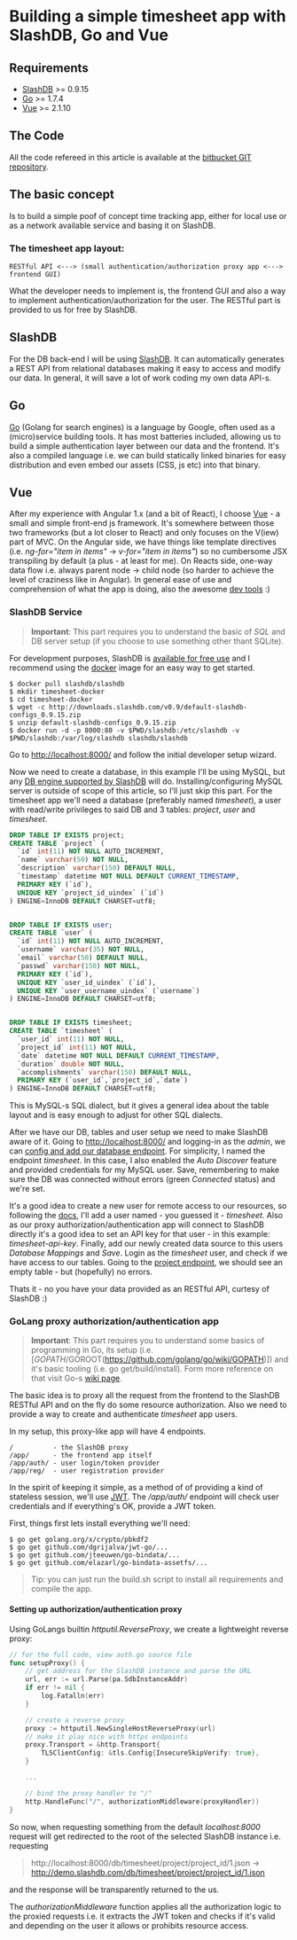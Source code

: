 # Building a simple timesheet app with SlashDB, Go and Vue

## Requirements
* [SlashDB](https://www.slashdb.com/) >= 0.9.15
* [Go](https://golang.org/dl/) >= 1.7.4
* [Vue](https://vuejs.org/v2/guide/installation.html) >= 2.1.10

## The Code
All the code refereed in this article is available at the [bitbucket GIT repository](https://bitbucket.org/slashdb/timesheet/src).

## The basic concept
Is to build a simple poof of concept time tracking app, either for local use or as a network 
available service and basing it on SlashDB.

### The timesheet app layout:
```
RESTful API <---> (small authentication/authorization proxy app <---> frontend GUI)
```
What the developer needs to implement is, the frontend GUI 
and also a way to implement authentication/authorization for the user.
The RESTful part is provided to us for free by SlashDB.

## SlashDB
For the DB back-end I will be using [SlashDB](https://www.slashdb.com/). 
It can automatically generates a REST API from relational databases making it easy to access and modify our data. 
In general, it will save a lot of work coding my own data API-s.

## Go
[Go](https://golang.org/) (Golang for search engines) is a language by Google, often used as a (micro)service building tools. 
It has most batteries included, allowing us to build a simple authentication layer between our data and the frontend. 
It's also a compiled language i.e. we can build statically linked binaries for easy distribution and even embed our assets (CSS, js etc) 
into that binary.

## Vue
After my experience with Angular 1.x (and a bit of React), 
I choose [Vue](https://vuejs.org/) - a small and simple front-end js framework. 
It's somewhere between those two frameworks (but a lot closer to React) and 
only focuses on the V(iew) part of MVC. 
On the Angular side, we have things like template directives (i.e. *ng-for="item in items"* -> *v-for="item in items"*) 
so no cumbersome JSX transpiling by default (a plus - at least for me). 
On Reacts side, one-way data flow i.e. always parent node -> child node (so harder to achieve the level of craziness like in Angular). 
In general ease of use and comprehension of what the app is doing, also the awesome [dev tools](https://github.com/vuejs/vue-devtools) :)

### SlashDB Service

> **Important**: This part requires you to understand the basic of *SQL* and DB server setup 
(if you choose to use something other thant SQLite).

For development purposes, SlashDB is [available for free use](https://www.slashdb.com/download/) 
and I recommend using the [docker](https://docs.slashdb.com/user-guide/docker.html) image for an easy way to get started.

```
$ docker pull slashdb/slashdb
$ mkdir timesheet-docker
$ cd timesheet-docker
$ wget -c http://downloads.slashdb.com/v0.9/default-slashdb-configs_0.9.15.zip
$ unzip default-slashdb-configs_0.9.15.zip
$ docker run -d -p 8000:80 -v $PWD/slashdb:/etc/slashdb -v $PWD/slashdb:/var/log/slashdb slashdb/slashdb
```

Go to [http://localhost:8000/](http://localhost:8000/) and follow the initial developer setup wizard.

Now we need to create a database, in this example I'll be using MySQL, but any [DB engine supported by SlashDB](https://www.slashdb.com/pricing/) will do. 
Installing/configuring MySQL server is outside of scope of this article, so I'll just skip this part. 
For the timesheet app we'll need a database (preferably named *timesheet*), 
a user with read/write privileges to said DB and 3 tables: *project*, *user* and *timesheet*.

```sql
DROP TABLE IF EXISTS project;
CREATE TABLE `project` (
  `id` int(11) NOT NULL AUTO_INCREMENT,
  `name` varchar(50) NOT NULL,
  `description` varchar(150) DEFAULT NULL,
  `timestamp` datetime NOT NULL DEFAULT CURRENT_TIMESTAMP,
  PRIMARY KEY (`id`),
  UNIQUE KEY `project_id_uindex` (`id`)
) ENGINE=InnoDB DEFAULT CHARSET=utf8;


DROP TABLE IF EXISTS user;
CREATE TABLE `user` (
  `id` int(11) NOT NULL AUTO_INCREMENT,
  `username` varchar(35) NOT NULL,
  `email` varchar(50) DEFAULT NULL,
  `passwd` varchar(150) NOT NULL,
  PRIMARY KEY (`id`),
  UNIQUE KEY `user_id_uindex` (`id`),
  UNIQUE KEY `user_username_uindex` (`username`)
) ENGINE=InnoDB DEFAULT CHARSET=utf8;


DROP TABLE IF EXISTS timesheet;
CREATE TABLE `timesheet` (
  `user_id` int(11) NOT NULL,
  `project_id` int(11) NOT NULL,
  `date` datetime NOT NULL DEFAULT CURRENT_TIMESTAMP,
  `duration` double NOT NULL,
  `accomplishments` varchar(150) DEFAULT NULL,
  PRIMARY KEY (`user_id`,`project_id`,`date`)
) ENGINE=InnoDB DEFAULT CHARSET=utf8;
```

This is MySQL-s SQL dialect, but it gives a general idea about the table layout 
and is easy enough to adjust for other SQL dialects.

After we have our DB, tables and user setup we need to make SlashDB aware of it.
Going to [http://localhost:8000/](http://localhost:8000/) and logging-in as the *admin*,
we can [config and add our database endpoint](https://docs.slashdb.com/user-guide/config-databases.html).
For simplicity, I named the endpoint *timesheet*.
In this case, I also enabled the *Auto Discover* feature and provided credentials for my MySQL user.
Save, remembering to make sure the DB was connected without errors (green *Connected* status) and we're set.

It's a good idea to create a new user for remote access to our resources, 
so following the [docs](https://docs.slashdb.com/user-guide/config-users.html),
I'll add a user named - you guessed it - *timesheet*. 
Also as our proxy authorization/authentication app will connect to SlashDB directly it's a good idea 
to set an API key for that user - in this example: *timesheet-api-key*.
Finally, add our newly created data source to this users *Database Mappings* and *Save*. 
Login as the *timesheet* user, and check if we have access to our tables.
Going to the [project endpoint](http://localhost:8000/db/timesheet/project.html), 
we should see an empty table - but (hopefully) no errors.

Thats it - no you have your data provided as an RESTful API, curtesy of SlashDB :)

### GoLang proxy authorization/authentication app

> **Important**: This part requires you to understand some basics of programming in Go, 
its setup (i.e. [$GOPATH/$GOROOT(https://github.com/golang/go/wiki/GOPATH)]) 
and it's basic tooling (i.e. go get/build/install). Form more reference on that visit Go-s 
[wiki page](https://github.com/golang/).

The basic idea is to proxy all the request from the frontend to the SlashDB RESTful API 
and on the fly do some resource authorization. 
Also we need to provide a way to create and authenticate *timesheet* app users.

In my setup, this proxy-like app will have 4 endpoints.
```
/          - the SlashDB proxy
/app/      - the frontend app itself
/app/auth/ - user login/token provider
/app/reg/  - user registration provider
```

In the spirit of keeping it simple, as a method of of providing a kind of stateless session, we'll use [JWT](https://jwt.io/).
The */app/auth/* endpoint will check user credentials and if everything's OK, provide a JWT token.

First, things first lets install everything we'll need:
```
$ go get golang.org/x/crypto/pbkdf2
$ go get github.com/dgrijalva/jwt-go/...
$ go get github.com/jteeuwen/go-bindata/...
$ go get github.com/elazarl/go-bindata-assetfs/...
```

> Tip: you can just run the build.sh script to install all requirements and compile the app.

#### Setting up authorization/authentication proxy

Using GoLangs builtin *httputil.ReverseProxy*, we create a lightweight reverse proxy:

```go
// for the full code, view auth.go source file
func setupProxy() {
	// get address for the SlashDB instance and parse the URL
	url, err := url.Parse(pa.SdbInstanceAddr)
	if err != nil {
		log.Fatalln(err)
	}

	// create a reverse proxy
	proxy := httputil.NewSingleHostReverseProxy(url)
	// make it play nice with https endpoints
	proxy.Transport = &http.Transport{
		TLSClientConfig: &tls.Config{InsecureSkipVerify: true},
	}

	...

	// bind the proxy handler to "/"
	http.HandleFunc("/", authorizationMiddleware(proxyHandler))
}
```

So now, when requesting something from the default *localhost:8000* 
request will get redirected to the root of the selected SlashDB instance 
i.e. requesting 
> http://localhost:8000/db/timesheet/project/project_id/1.json -> http://demo.slashdb.com/db/timesheet/project/project_id/1.json

and the response will be transparently returned to the us.

The *authorizationMiddleware* function applies all the authorization logic to the proxied requests i.e.
it extracts the JWT token and checks if it's valid and depending on the user it allows 
or prohibits resource access.
